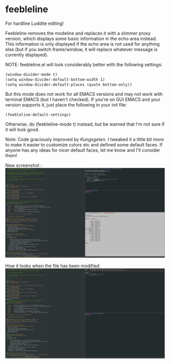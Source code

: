 # feebleline
For hardline Luddite editing!

Feebleline removes the modeline and replaces it with a slimmer proxy
version, which displays some basic information in the echo area
instead.  This information is only displayed if the echo area is not used
for anything else (but if you switch frame/window, it will replace whatever
message is currently displayed).

NOTE:
feebleline.el will look considerably better with the following
settings:

    (window-divider-mode t)
    (setq window-divider-default-bottom-width 1)
    (setq window-divider-default-places (quote bottom-only))

But this mode does not work for all EMACS versions and may not work with
terminal EMACS (but I haven't checked).  If you're on GUI EMACS and your
version supports it, just place the following in your init file:

    (feebleline-default-settings)

Otherwise, do (feebleline-mode t) instead, but be warned that I'm not sure
if it will look good.

Note: Code graciously improved by *Kungsgeten*. I tweaked it a little bit more
to make it easier to customize colors etc and defined some default faces. If
anyone has any ideas for nicer default faces, let me know and I'll consider
them!

New screenshot :
![ScreenShot](scrot2.png)

How it looks when the file has been modified:
![ScreenShot](scrot3.png)
